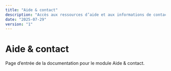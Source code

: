 ```yaml
---
title: "Aide & contact"
description: "Accès aux ressources d’aide et aux informations de contact"
date: "2025-07-29"
version: "1"
---
```


# Aide & contact

Page d’entrée de la documentation pour le module Aide & contact.

